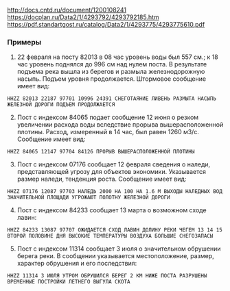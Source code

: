 http://docs.cntd.ru/document/1200108241
https://docplan.ru/Data2/1/4293792/4293792185.htm
https://pdf.standartgost.ru/catalog/Data2/1/4293775/4293775610.pdf

### Примеры
1. 22 февраля на посту 82013 в 08 час уровень воды был 557 см.; к 18 час уровень поднялся до 996 см над нулем поста. В результате подъема река вышла из берегов и размыла железнодорожную насыпь. Подъем уровня продолжается. Штормовое сообщение имеет вид:

```ННZZ 82013 22187 97701 10996 24391 СНЕГОТАЯНИЕ ЛИВЕНЬ РАЗМЫТА НАСЫПЬ ЖЕЛЕЗНОЙ ДОРОГИ ПОДЪЕМ ПРОДОЛЖАЕТСЯ```

2. Пост с индексом 84065 подает сообщение 12 июня о резком увеличении расхода воды вследствие прорыва вышерасположенной плотины. Расход, измеренный в 14 час, был равен 1260 м3/с. Сообщение имеет вид:

```ННZZ 84065 12147 97704 84126 ПРОРЫВ ВЫШЕРАСПОЛОЖЕННОЙ ПЛОТИНЫ```

3. Пост с индексом 07176 сообщает 12 февраля сведения о наледи, представляющей угрозу для объектов экономики. Указывается размер наледи, тенденция роста. Сообщение имеет вид:

```ННZZ 07176 12087 97703 НАЛЕДЬ 2000 НА 100 НА 1.6 М ВЫХОДЫ НАЛЕДНЫХ ВОД ЗНАЧИТЕЛЬНОЙ ПЛОЩАДИ УГРОЖАЮТ ПОЛОТНУ ЖЕЛЕЗНОЙ ДОРОГИ```

4. Пост с индексом 84233 сообщает 13 марта о возможном сходе лавин:

```HHZZ 84233 13087 97707 ОЖИДАЕТСЯ СХОД ЛАВИН ДОЛИНУ РЕКИ ЧЕГЕМ 13 14 15 ВТОРОЙ ПОЛОВИНЕ ДНЯ ВЫСОКИЕ ТЕМПЕРАТУРЫ ВОЗДУХА БОЛЬШИЕ СНЕГОЗАПАСЫ```

5. Пост с индексом 11314 сообщает 3 июля о значительном обрушении берега реки. В сообщении указывается местоположение, размер, характер обрушения и его последствия:

```ННZZ 11314 3 ИЮЛЯ УТРОМ ОБРУШИЛСЯ БЕРЕГ 2 КМ НИЖЕ ПОСТА РАЗРУШЕНЫ ВРЕМЕННЫЕ ПОСТРОЙКИ ЛЕТНЕГО ВЫГУЛА СКОТА```